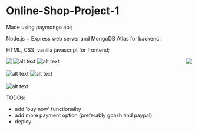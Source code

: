 # Online-Shop-Project-1


<p>Made using paymongo api;</p>
<p>Node.js + Express web server and MongoDB Atlas for backend;</p>
<p>HTML, CSS, vanilla javascript for frontend;</p>

<div width="80%">
   <img align="left" src="https://github.com/villanuevajamesfvillanueva/Online-Shop-Project-1/blob/main/public/images/for_readme/part1.gif?raw=true">
   <img align="right" src="https://github.com/villanuevajamesfvillanueva/Online-Shop-Project-1/blob/main/public/images/for_readme/part2.gif?raw=true">
</div>

![alt text](https://github.com/villanuevajamesfvillanueva/Online-Shop-Project-1/blob/main/public/images/for_readme/part1.gif?raw=true)
   ![alt text](https://github.com/villanuevajamesfvillanueva/Online-Shop-Project-1/blob/main/public/images/for_readme/part2.gif?raw=true)<br/><br/>
![alt text](https://github.com/villanuevajamesfvillanueva/Online-Shop-Project-1/blob/main/public/images/for_readme/part3.gif?raw=true)
![alt text](https://github.com/villanuevajamesfvillanueva/Online-Shop-Project-1/blob/main/public/images/for_readme/part4.gif?raw=true)<br/><br/>
![alt text](https://github.com/villanuevajamesfvillanueva/Online-Shop-Project-1/blob/main/public/images/for_readme/part5.gif?raw=true)<br/>

TODOs:
<ul>
  <li>add 'buy now' functionality</li>
  <li>add more payment option (preferably gcash and paypal)</li>
  <li>deploy</li>
<ul>
